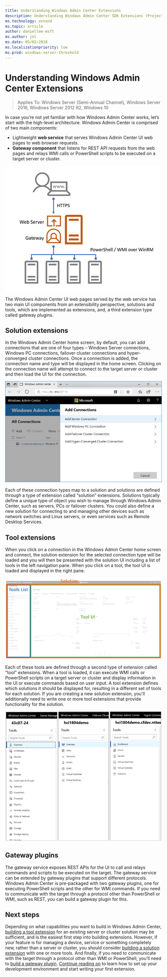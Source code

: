 ```yaml
---
title: Understanding Windows Admin Center Extensions
description: Understanding Windows Admin Center SDK Extensions (Project Honolulu)
ms.technology: extend
ms.topic: article
author: daniellee-msft
ms.author: jol
ms.date: 05/02/2018
ms.localizationpriority: low
ms.prod: windows-server-threshold
---
```

# Understanding Windows Admin Center Extensions

>Applies To: Windows Server (Semi-Annual Channel), Windows Server 2016, Windows Server 2012 R2, Windows 10

In case you’re not yet familiar with how Windows Admin Center works, let’s start with the high-level architecture. Windows Admin Center is comprised of two main components:

- Lightweight **web service** that serves Windows Admin Center UI web pages to web browser requests.
- **Gateway component** that listens for REST API requests from the web pages and relays WMI calls or PowerShell scripts to be executed on a target server or cluster.

![Windows Admin Center architecture](../media/understand-extensions/wac-architecture-500px.png)

The Windows Admin Center UI web pages served by the web service has two main UI components from an extensibility perspective, solutions and tools, which are implemented as extensions, and, a third extension type called gateway plugins.

## Solution extensions

In the Windows Admin Center home screen, by default, you can add connections that are one of four types – Windows Server connections, Windows PC connections, failover cluster connections and hyper-converged cluster connections. Once a connection is added, the connection name and type will be displayed in the home screen. Clicking on the connection name will attempt to connect to the target server or cluster and then load the UI for the connection.

![Windows Admin Center architecture](../media/understand-extensions/solutions-ui.png)

Each of these connection types map to a solution and solutions are defined through a type of extension called “solution” extensions. Solutions typically define a unique type of object you wish to manage through Windows Admin Center, such as servers, PCs or failover clusters. You could also define a new solution for connecting to and managing other devices such as network switches and Linux servers, or even services such as Remote Desktop Services.

## Tool extensions

When you click on a connection in the Windows Admin Center home screen and connect, the solution extension for the selected connection type will be loaded and you will then be presented with the solution UI including a list of tools in the left navigation pane. When you click on a tool, the tool UI is loaded and displayed in the right pane.

![Windows Admin Center UI architecture](../media/understand-extensions/ui-architecture.png)

Each of these tools are defined through a second type of extension called “tool” extensions. When a tool is loaded, it can execute WMI calls or PowerShell scripts on a target server or cluster and display information in the UI or execute commands based on user input. A tool extension defines which solutions it should be displayed for, resulting in a different set of tools for each solution. If you are creating a new solution extension, you'll additionally need to write one or more tool extensions that provide functionality for the solution.

![List of tools for each solution](../media/understand-extensions/tools-for-solutions.png)

## Gateway plugins

The gateway service exposes REST APIs for the UI to call and relays commands and scripts to be executed on the target. The gateway service can be extended by gateway plugins that support different protocols. Windows Admin Center is pre-packaged with two gateway plugins, one for executing PowerShell scripts and the other for WMI commands. If you need to communicate with the target through a protocol other than PowerShell or WMI, such as REST, you can build a gateway plugin for this.

## Next steps

Depending on what capabilities you want to build in Windows Admin Center, [building a tool extension](develop-tool.md) for an existing server or cluster solution may be sufficient, and is the easiest first step into building extensions. However, if your feature is for managing a device, service or something completely new, rather than a server or cluster, you should consider [building a solution extension](develop-solution.md) with one or more tools. And finally, if you need to communicate with the target through a protocol other than WMI or PowerShell, you’ll need to [build a gateway plugin](develop-gateway-plugin.md). [Continue reading on](developing-extensions.md) to learn how to set up your development environment and start writing your first extension.
